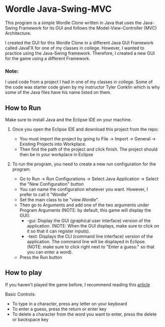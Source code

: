 # Wordle Java-Swing-MVC
This program is a simple Wordle Clone written in Java that uses the Java-Swing Framework for its GUI and follows the Model-View-Controller (MVC) Architecture. 

I created the GUI for this Wordle Clone in a different Java GUI Framework called JavaFX for one of my classes in college. However, I wanted to practice using the Java-Swing framework. Therefore, I created a new GUI for the game using a different Framework.

### Note:
I used code from a project I had in one of my classes in college. Some of the code was starter code given by my instructor Tyler Conklin which is why some of the Java files have his name listed on them. 


## How to Run
Make sure to install Java and the Eclipse IDE on your machine.

1. Once you open the Eclipse IDE and download this project from the repo:
   * You must import the project by going to File -> Import -> General -> Existing Projects into Workplace.
   * Then find the path of the project and click finish. The project should then be in your workplace in Eclipse

     
2. To run the program, you need to create a new run configuration for the program.
   * Go to Run -> Run Configurations -> Select Java Application -> Select the "New Configuration" button
   * You can name the configuration whatever you want. However, I prefer to call it "Wordle"
   * Set the main class to be "view.Wordle".
   * Then go to Arguments and add one of the two arguments under Program Arguments (NOTE: by default, this game will display the GUI):
     * -gui: Display the GUI (graphical user interface) version of the application. (NOTE: When the GUI displays, make sure to click on it so that it can register inputs).
     * -text: Displays the CLI (command line interface) version of the application. The command line will be displayed in Eclipse. (NOTE: make sure to click right next to "Enter a guess:" so that you can enter a word).
   * Press the Run button
  
## How to play

If you haven't played the game before, I recommend reading this [article](https://mashable.com/article/wordle-word-game-what-is-it-explained)

Basic Controls:
- To type in a character, press any letter on your keyboard
- To enter a guess, press the return or enter key
- To delete a character from the word you want to enter, press the delete or backspace key

   
